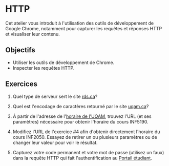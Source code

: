 HTTP
====

Cet atelier vous introduit à l'utilisation des outils de développement de Google
Chrome, notamment pour capturer les requêtes et réponses HTTP et visualiser leur
contenu.

Objectifs
---------

* Utiliser les outils de développement de Chrome.
* Inspecter les requêtes HTTP.

Exercices
---------

1. Quel type de serveur sert le site [rds.ca](http://rds.ca/)?

2. Quel est l'encodage de caractères retourné par le site [uqam.ca](http://www.uqam.ca/)?

3. À partir de l'adresse de l'[horaire de l'UQAM](https://etudier.uqam.ca/trouver-un-cours), trouvez
   l'URL (et ses paramètres) nécessaire pour obtenir l'horaire du cours INF5190.

4. Modifiez l'URL de l'exercice #4 afin d'obtenir directement l'horaire du cours
   INF2050. Essayez de retirer un ou plusieurs paramètres ou de changer leur
   valeur pour voir le résultat.

5. Capturez votre code permanent et votre mot de passe (utilisez un faux) dans
   la requête HTTP qui fait l'authentification au [Portail étudiant](https://portailetudiant.uqam.ca/).
